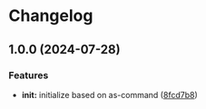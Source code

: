 # Changelog

## 1.0.0 (2024-07-28)


### Features

* **init:** initialize based on as-command ([8fcd7b8](https://github.com/ehmpathy/procedure-fns/commit/8fcd7b83a0f356aac7de614405526d05bd48aeb0))
